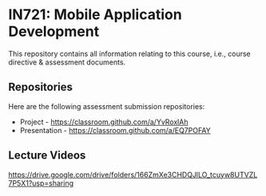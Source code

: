 # IN721: Mobile Application Development

This repository contains all information relating to this course, i.e., course directive & assessment documents.

## Repositories

Here are the following assessment submission repositories:

* Project - https://classroom.github.com/a/YvRoxlAh
* Presentation - https://classroom.github.com/a/EQ7POFAY

## Lecture Videos

https://drive.google.com/drive/folders/166ZmXe3CHDQJlLO_tcuyw8UTVZL7P5X1?usp=sharing
